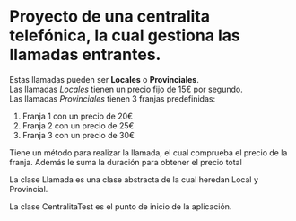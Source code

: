 # Proyecto de una centralita telefónica, la cual gestiona las llamadas entrantes.
Estas llamadas pueden ser <b>Locales</b> o <b>Provinciales</b>.<br>
Las llamadas <i>Locales</i> tienen un precio fijo de 15€ por segundo.<br>
Las llamadas <i>Provinciales</i> tienen 3 franjas predefinidas:

<ol>
  <li>Franja 1 con un precio de 20€</li>
  <li>Franja 2 con un precio de 25€</li>
  <li>Franja 3 con un precio de 30€</li>
</ol>
Tiene un método para realizar la llamada, el cual comprueba el precio de la franja.
Además le suma la duración para obtener el precio total

La clase Llamada es una clase abstracta de la cual heredan Local y Provincial.

La clase CentralitaTest es el punto de inicio de la aplicación.
